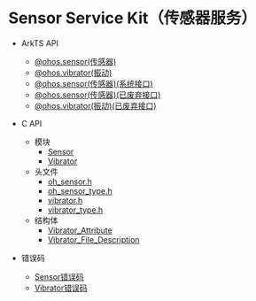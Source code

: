 # Sensor Service Kit（传感器服务）
<!--Kit: Sensor Service Kit-->
<!--Subsystem: Sensors-->
<!--Owner: @dilligencer-->
<!--SE: @butterls-->
<!--TSE: @murphy84-->

- ArkTS API
  - [@ohos.sensor(传感器)](js-apis-sensor.md)
  - [@ohos.vibrator(振动)](js-apis-vibrator.md)
  <!--Del-->
  - [@ohos.sensor(传感器)(系统接口)](js-apis-sensor-sys.md)
  <!--DelEnd-->
  - [@ohos.sensor(传感器)(已废弃接口)](js-apis-system-sensor.md)
  - [@ohos.vibrator(振动)(已废弃接口)](js-apis-system-vibrate.md)
- C API
  - 模块
    - [Sensor](_sensor.md)
    - [Vibrator](_vibrator.md)
  - 头文件
    - [oh_sensor.h](oh_sensor_8h.md)
    - [oh_sensor_type.h](oh_sensor_type_8h.md)
    - [vibrator.h](vibrator_8h.md)
    - [vibrator_type.h](vibrator_type_8h.md)
  - 结构体
    - [Vibrator_Attribute](_vibrator_attribute.md)
    - [Vibrator_File_Description](_vibrator_file_description.md)
- 错误码

  - [Sensor错误码](errorcode-sensor.md)
  - [Vibrator错误码](errorcode-vibrator.md)
